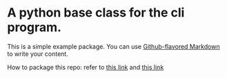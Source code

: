 # A python base class for the cli program.

This is a simple example package. You can use
[Github-flavored Markdown](https://guides.github.com/features/mastering-markdown/)
to write your content.

How to package this repo: refer to [this link](https://packaging.python.org/tutorials/packaging-projects/) and [this link](https://datacadamia.com/lang/python/conda/pypi#about)
